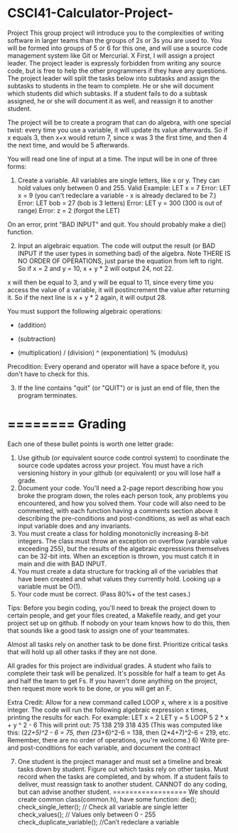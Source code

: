 # CSCI41-Calculator-Project-
Project 
This group project will introduce you to the complexities of writing software
in larger teams than the groups of 2s or 3s you are used to. You will be
formed into groups of 5 or 6 for this one, and will use a source code
management system like Git or Mercurial.
X 
First, I will assign a project leader. The project leader is expressly
forbidden from writing any source code, but is free to help the other
programmers if they have any questions. The project leader will split the
tasks below into subtasks and assign the subtasks to students in the team to
complete. He or she will document which students did which subtasks. If a
student fails to do a subtask assigned, he or she will document it as well,
and reassign it to another student.

The project will be to create a program that can do algebra, with one special
twist: every time you use a variable, it will update its value afterwards. So
if x equals 3, then x+x would return 7, since x was 3 the first time, and then
4 the next time, and would be 5 afterwards.

You will read one line of input at a time. The input will be in one of three
forms:
1) Create a variable. All variables are single letters, like x or y. They can
hold values only between 0 and 255.
Valid Example: LET x = 7
Error: LET x = 9 (you can't redeclare a variable - x is already declared to be 7.)
Error: LET bob = 27 (bob is 3 letters)
Error: LET y = 300 (300 is out of range)
Error: z = 2 (forgot the LET)

On an error, print "BAD INPUT" and quit. You should probably make a die()
function.

2) Input an algebraic equation. The code will output the result (or BAD INPUT
if the user types in something bad) of the algebra. Note THERE IS NO ORDER OF
OPERATIONS, just parse the equation from left to right.
So if x = 2 and y = 10, x + y * 2 will output 24, not 22.

x will then be equal to 3, and y will be equal to 11, since every time you
access the value of a variable, it will postincrement the value after returning
it. So if the next line is x + y * 2 again, it will output 28.

You must support the following algebraic operations:
+ (addition)
- (subtraction)
* (multiplication)
/ (division)
^ (exponentiation)
% (modulus)

Precodition: Every operand and operator will have a space before it, you don't
have to check for this.

3) If the line contains "quit" (or "QUIT") or is just an end of file, then the
program terminates.

========
Grading
========

Each one of these bullet points is worth one letter grade:
1) Use github (or equivalent source code control system) to coordinate the
source code updates across your project. You must have a rich versioning
history in your github (or equivalent) or you will lose half a grade.
2) Document your code. You'll need a 2-page report describing how you broke
the program down, the roles each person took, any problems you encountered,
and how you solved them. Your code will also need to be commented, with each
function having a comments section above it describing the pre-conditions and
post-conditions, as well as what each input variable does and any invariants.
3) You must create a class for holding monotoniclly increasing 8-bit integers.
The class must throw an exception on overflow (varable value exceeding 255),
but the results of the algebraic expressions themselves can be 32-bit ints.
When an exception is thrown, you must catch it in main and die with BAD INPUT.
4) You must create a data structure for tracking all of the variables that
have been created and what values they currently hold. Looking up a variable
must be O(1).
5) Your code must be correct. (Pass 80%+ of the test cases.)

Tips:
Before you begin coding, you'll need to break the project down to certain
people, and get your files created, a Makefile ready, and get your project set
up on github. If nobody on your team knows how to do this, then that sounds
like a good task to assign one of your teammates.

Almost all tasks rely on another task to be done first. Prioritize critical
tasks that will hold up all other tasks if they are not done.

All grades for this project are individual grades. A student who fails to
complete their task will be penalized. It's possible for half a team to get As
and half the team to get Fs. If you haven't done anything on the project, then
request more work to be done, or you will get an F.


Extra Credit:
Allow for a new command called LOOP x, where x is a positive integer. The code
will run the following algebraic expression x times, printing the results for each.
For example:
LET x = 2
LET y = 5
LOOP 5
2 * x + y ^ 2 - 6
This will print out:
75
138
219
318
435
(This was computed like this: (2*2+5)^2 - 6 = 75, then (2*3+6)^2-6 = 138, then
(2*4+7)^2-6 = 219, etc. Remember, there are no order of operations, you're
welcome.)
6) Write pre- and post-conditions for each variable, and document the contract

7) One student is the project manager and must set a timeline and break tasks
down by student. Figure out which tasks rely on other tasks. Must record when
the tasks are completed, and by whom. If a student fails to deliver, must
reassign task to another student. CANNOT do any coding, but can advise another
student.
==================
We should create common class(common.h), have some function:
die();
check_single_letter(); // Check all variable are single letter
check_values(); // Values only between 0 - 255
check_duplicate_variable(); //Can’t redeclare a variable
